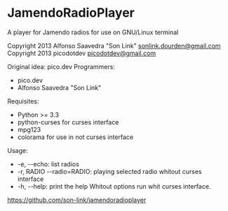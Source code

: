# JamendoRadioPlayer

A player for Jamendo radios for use on GNU/Linux terminal

Copyright 2013 Alfonso Saavedra "Son Link" <sonlink.dourden@gmail.com>
Copyright 2013 picodotdev <picodotdev@gmail.com>

Original idea: pico.dev
Programmers:
* pico.dev
* Alfonso Saavedra "Son Link"

Requisites:
* Python >= 3.3
* python-curses for curses interface
* mpg123
* colorama for use in not curses interface

Usage:
* -e, --echo: list radios
* -r, RADIO --radio=RADIO: playing selected radio whitout curses interface
* -h, --help: print the help
Whitout options run whit curses interface.

https://github.com/son-link/jamendoradioplayer
